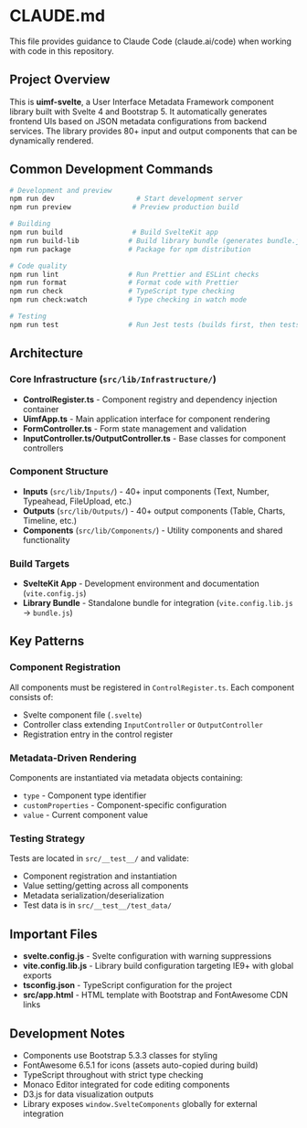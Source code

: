 # CLAUDE.md

This file provides guidance to Claude Code (claude.ai/code) when working with code in this repository.

## Project Overview

This is **uimf-svelte**, a User Interface Metadata Framework component library built with Svelte 4 and Bootstrap 5. It automatically generates frontend UIs based on JSON metadata configurations from backend services. The library provides 80+ input and output components that can be dynamically rendered.

## Common Development Commands

```bash
# Development and preview
npm run dev                    # Start development server
npm run preview               # Preview production build

# Building
npm run build                 # Build SvelteKit app
npm run build-lib            # Build library bundle (generates bundle.js/styles.css)
npm run package              # Package for npm distribution

# Code quality
npm run lint                 # Run Prettier and ESLint checks
npm run format               # Format code with Prettier
npm run check                # TypeScript type checking
npm run check:watch          # Type checking in watch mode

# Testing
npm run test                 # Run Jest tests (builds first, then tests)
```

## Architecture

### Core Infrastructure (`src/lib/Infrastructure/`)
- **ControlRegister.ts** - Component registry and dependency injection container
- **UimfApp.ts** - Main application interface for component rendering
- **FormController.ts** - Form state management and validation
- **InputController.ts/OutputController.ts** - Base classes for component controllers

### Component Structure
- **Inputs** (`src/lib/Inputs/`) - 40+ input components (Text, Number, Typeahead, FileUpload, etc.)
- **Outputs** (`src/lib/Outputs/`) - 40+ output components (Table, Charts, Timeline, etc.)
- **Components** (`src/lib/Components/`) - Utility components and shared functionality

### Build Targets
- **SvelteKit App** - Development environment and documentation (`vite.config.js`)
- **Library Bundle** - Standalone bundle for integration (`vite.config.lib.js` → `bundle.js`)

## Key Patterns

### Component Registration
All components must be registered in `ControlRegister.ts`. Each component consists of:
- Svelte component file (`.svelte`)
- Controller class extending `InputController` or `OutputController`
- Registration entry in the control register

### Metadata-Driven Rendering
Components are instantiated via metadata objects containing:
- `type` - Component type identifier
- `customProperties` - Component-specific configuration
- `value` - Current component value

### Testing Strategy
Tests are located in `src/__test__/` and validate:
- Component registration and instantiation
- Value setting/getting across all components
- Metadata serialization/deserialization
- Test data is in `src/__test__/test_data/`

## Important Files

- **svelte.config.js** - Svelte configuration with warning suppressions
- **vite.config.lib.js** - Library build configuration targeting IE9+ with global exports
- **tsconfig.json** - TypeScript configuration for the project
- **src/app.html** - HTML template with Bootstrap and FontAwesome CDN links

## Development Notes

- Components use Bootstrap 5.3.3 classes for styling
- FontAwesome 6.5.1 for icons (assets auto-copied during build)
- TypeScript throughout with strict type checking
- Monaco Editor integrated for code editing components
- D3.js for data visualization outputs
- Library exposes `window.SvelteComponents` globally for external integration